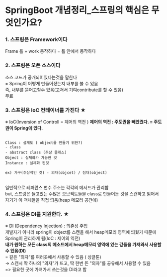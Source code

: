 # SpringBoot 개념정리_스프링의 핵심은 무엇인가요?

### 1. 스프링은 Framework이다
Frame 틀 + work 동작하다 = 틀 안에서 동작하다 <br>

### 2. 스프링은 오픈 소스이다
소스 코드가 공개되어있다는것을 말한다 <br>
= Spring이 어떻게 만들어졌는지 내부를 볼 수 있음 <br>
즉, 내부를 뜯어고칠수 있음(고쳐서 기여contribute를 할 수 있음) <br>
무료

### 3. 스프링은 IoC 컨테이너를 가진다 ★
※ IoC(Inversion of Controll = 제어의 역전 )
**제어의 역전 : 주도권을 빼았겼다. = 주도권이 Spring에 있다.**
<pre>
<code>
Class : 설계도 ( object를 만들기 위한?)
- class
- abstract class (추상 클래스)
Object : 실체화가 가능한 것
Instance : 실체화 된것 

ex) 가구(추상적인 것) - 의자(objcet) / 침대(object)
</code>
</pre>

일반적으로 레퍼런스 변수 주소는 각각의 메서드가 관리함 <br>
but, 스프링은 들고있는 수많은 오브젝트들을 class로 만들어둔 것을 스캔하고 읽어서 자기가 이 객체들을 직접 띄움(heap 메모리 공간에)

### 4. 스프링은 DI를 지원한다. ★
※ DI (Dependency Injection) : 의존성 주입<br>
개발자가 아니라 spring이 object를 스캔을 해서 heap메모리 영역에 띄웠기 때문에 Spring이 관리하게 됨(IoC : 제어의 역전) <br>
**내가 원하는 모든 class의 메소드에서 heap메모리 영역에 있는 값들을 가져와서 사용할 수 있음(DI)** <br>
= 같은 "의자"를 여러곳에서 사용할 수 있음 ( 싱글톤) <br>
→ 스캔시 딱 하나의 "의자"가 뜨고, 딱 한번 뜬 "의자"를 공유해서 사용할 수 있음<br>
=> 필요한 곳에 가져가서 쓰는것을 DI라고 함<br>
